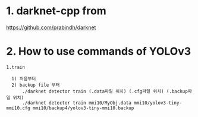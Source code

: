 # 1. darknet-cpp from
  https://github.com/prabindh/darknet

# 2. How to use commands of YOLOv3
    1.train
    
      1) 처음부터
      2) backup file 부터
          ./darknet detector train (.data파일 위치) (.cfg파일 위치) (.backup파일 위치)
          ./darknet detector train mmi10/MyObj.data mmi10/yolov3-tiny-mmi10.cfg mmi10/backup4/yolov3-tiny-mmi10.backup
